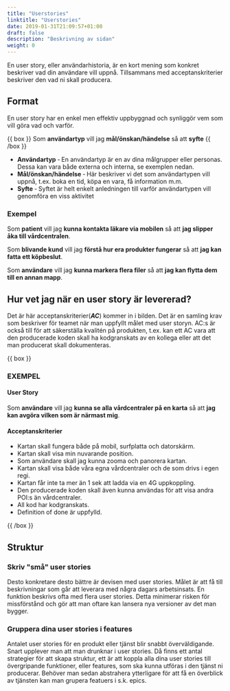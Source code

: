 ```yaml
---
title: "Userstories"
linktitle: "Userstories"
date: 2019-01-31T21:09:57+01:00
draft: false
description: "Beskrivning av sidan"
weight: 0
---
```

En user story, eller användarhistoria, är en kort mening som konkret beskriver vad din användare vill uppnå. Tillsammans med acceptanskriterier beskriver den vad ni skall producera.


## Format

En user story har en enkel men effektiv uppbyggnad och synliggör vem som vill göra vad och varför.

{{ box }}
Som **användartyp** vill jag **mål/önskan/händelse** så att **syfte**
{{ /box }}

 - **Användartyp** ‐ En användartyp är en av dina målgrupper eller personas. Dessa kan vara både externa och interna, se exemplen nedan.
 - **Mål/önskan/händelse** ‐ Här beskriver vi det som användartypen vill uppnå, t.ex. boka en tid, köpa en vara, få information m.m.
 - **Syfte** ‐ Syftet är helt enkelt anledningen till varför användartypen vill genomföra en viss aktivitet
 
 ### Exempel
 
Som **patient** vill jag **kunna kontakta läkare via mobilen** så att **jag slipper åka till vårdcentralen**.

Som **blivande kund** vill jag **förstå hur era produkter fungerar** så att **jag kan fatta ett köpbeslut**.

Som **användare** vill jag **kunna markera flera filer** så att **jag kan flytta dem till en annan mapp**.

## Hur vet jag när en user story är levererad?
Det är här acceptanskriterier(***AC***) kommer in i bilden. Det är en samling krav som beskriver för teamet när man uppfyllt målet med user storyn. AC:s är också till för att säkerställa kvalitén på produkten, t.ex. kan ett AC vara att den producerade koden skall ha kodgranskats av en kollega eller att det man producerat skall dokumenteras.

{{ box }}
### EXEMPEL
#### User Story
Som **användare** vill jag **kunna se alla vårdcentraler på en karta** så att **jag kan avgöra vilken som är närmast mig**.

#### Acceptanskriterier
- Kartan skall fungera både på mobil, surfplatta och datorskärm.
- Kartan skall visa min nuvarande position.
- Som användare skall jag kunna zooma och panorera kartan.
- Kartan skall visa både våra egna vårdcentraler och de som drivs i egen regi.
- Kartan får inte ta mer än 1 sek att ladda via en 4G uppkoppling.
- Den producerade koden skall även kunna användas för att visa andra POI:s än vårdcentraler.
- All kod har kodgranskats.
- Definition of done är uppfylld.

{{ /box }}

## Struktur

### Skriv "små" user stories
Desto konkretare desto bättre är devisen med user stories. Målet är att få till beskrivningar som går att leverara med några dagars arbetsinsats. En funktion beskrivs ofta med flera user stories. Detta minimerar risken för missförstånd och gör att man oftare kan lansera nya versioner av det man bygger.

### Gruppera dina user stories i features
Antalet user stories för en produkt eller tjänst blir snabbt överväldigande. Snart upplever man att man drunknar i user stories. Då finns ett antal strategier för att skapa struktur, ett är att koppla alla dina user stories till övergripande funktioner, eller features, som ska kunna utföras i den tjänst ni producerar. Behöver man sedan abstrahera ytterligare för att få en överblick av tjänsten kan man grupera featuers i s.k. epics.



